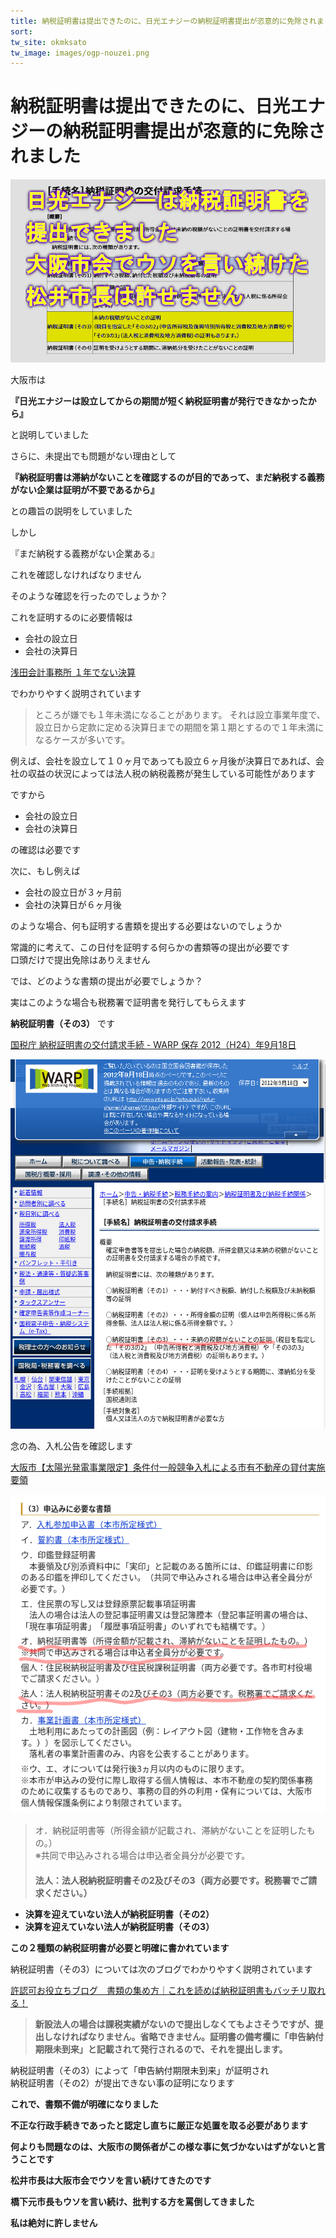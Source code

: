 ```yaml
---
title: 納税証明書は提出できたのに、日光エナジーの納税証明書提出が恣意的に免除されました
sort: 
tw_site: okmksato
tw_image: images/ogp-nouzei.png
---
```

# 納税証明書は提出できたのに、日光エナジーの納税証明書提出が恣意的に免除されました
  
![上海電力](images/ogp-nouzei.png)  

大阪市は

**『日光エナジーは設立してからの期間が短く納税証明書が発行できなかったから』**  

と説明していました

さらに、未提出でも問題がない理由として

**『納税証明書は滞納がないことを確認するのが目的であって、まだ納税する義務がない企業は証明が不要であるから』**

との趣旨の説明をしていました

しかし

『まだ納税する義務がない企業ある』

これを確認しなければなりません

そのような確認を行ったのでしょうか？

これを証明するのに必要情報は

- 会社の設立日
- 会社の決算日

[浅田会計事務所 １年でない決算](https://www.asadakaikei.co.jp/archives/8624)

でわかりやすく説明されています

>ところが嫌でも１年未満になることがあります。
それは設立事業年度で、設立日から定款に定める決算日までの期間を第１期とするので１年未満になるケースが多いです。

例えば、会社を設立して１０ヶ月であっても設立６ヶ月後が決算日であれば、会社の収益の状況によっては法人税の納税義務が発生している可能性があります

ですから

- 会社の設立日
- 会社の決算日

の確認は必要です

次に、もし例えば

- 会社の設立日が３ヶ月前
- 会社の決算日が６ヶ月後

のような場合、何も証明する書類を提出する必要はないのでしょうか

常識的に考えて、この日付を証明する何らかの書類等の提出が必要です  
口頭だけで提出免除はありえません

では、どのような書類の提出が必要でしょうか？

実はこのような場合も税務署で証明書を発行してもらえます

**納税証明書（その3）** です

[国税庁 納税証明書の交付請求手続 - WARP 保存 2012（H24）年9月18日](https://warp.da.ndl.go.jp/info:ndljp/pid/3533058/www.nta.go.jp/tetsuzuki/nofu-shomei/shomei/01.htm)

![納税証明書その３](images/nouzeishoumei-sono3.png)

念の為、入札公告を確認します

[大阪市【太陽光発電事業限定】条件付一般競争入札による市有不動産の貸付実施要領](https://warp.ndl.go.jp/info:ndljp/pid/4019846/www.city.osaka.lg.jp/port/page/0000192063.html)

![入札公告](images/koukoku-nouzei.png)

>オ．納税証明書等（所得金額が記載され、滞納がないことを証明したもの。）  
※共同で申込みされる場合は申込者全員分が必要です。  
　  
**法人：法人税納税証明書その2及びその3（両方必要です。税務署でご請求ください。）**

- **決算を迎えていない法人が納税証明書（その2）**
- **決算を迎えていない法人が納税証明書（その3）**

**この２種類の納税証明書が必要と明確に書かれています**

納税証明書（その3）については次のブログでわかりやすく説明されています

[許認可お役立ちブログ　書類の集め方｜これを読めば納税証明書もバッチリ取れる！](https://kurikuri-kyoninka.com/noueisyoumeisyo/#:~:text=%E6%96%B0%E8%A8%AD%E6%B3%95%E4%BA%BA%E3%81%AE%E5%A0%B4%E5%90%88%E3%81%AF%E8%AA%B2%E7%A8%8E%E5%AE%9F%E7%B8%BE%E3%81%8C%E3%81%AA%E3%81%84%E3%81%AE%E3%81%A7%E6%8F%90%E5%87%BA%E3%81%97%E3%81%AA%E3%81%8F%E3%81%A6%E3%82%82%E3%82%88%E3%81%95%E3%81%9D%E3%81%86%E3%81%A7%E3%81%99%E3%81%8C%E3%80%81%E6%8F%90%E5%87%BA%E3%81%97%E3%81%AA%E3%81%91%E3%82%8C%E3%81%B0%E3%81%AA%E3%82%8A%E3%81%BE%E3%81%9B%E3%82%93%E3%80%82%E7%9C%81%E7%95%A5%E3%81%A7%E3%81%8D%E3%81%BE%E3%81%9B%E3%82%93%E3%80%82%E8%A8%BC%E6%98%8E%E6%9B%B8%E3%81%AE%E5%82%99%E8%80%83%E6%AC%84%E3%81%AB%E3%80%8C%E7%94%B3%E5%91%8A%E7%B4%8D%E4%BB%98%E6%9C%9F%E9%99%90%E6%9C%AA%E5%88%B0%E6%9D%A5%E3%80%8D%E3%81%A8%E8%A8%98%E8%BC%89%E3%81%95%E3%82%8C%E3%81%A6%E7%99%BA%E8%A1%8C%E3%81%95%E3%82%8C%E3%82%8B%E3%81%AE%E3%81%A7%E3%80%81%E3%81%9D%E3%82%8C%E3%82%92%E6%8F%90%E5%87%BA%E3%81%97%E3%81%BE%E3%81%99%E3%80%82)

>**新設法人の場合は課税実績がないので提出しなくてもよさそうですが、提出しなければなりません。省略できません。証明書の備考欄に「申告納付期限未到来」と記載されて発行されるので、それを提出します。**

納税証明書（その3）によって「申告納付期限未到来」が証明され  
納税証明書（その2）が提出できない事の証明になります

**これで、書類不備が明確になりました**

**不正な行政手続きであったと認定し直ちに厳正な処置を取る必要があります**

**何よりも問題なのは、大阪市の関係者がこの様な事に気づかないはずがないと言うことです**

**松井市長は大阪市会でウソを言い続けてきたのです**

**橋下元市長もウソを言い続け、批判する方を罵倒してきました**

**私は絶対に許しません**
